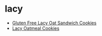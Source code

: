 # lacy

 * [Gluten Free Lacy Oat Sandwich Cookies](../index/g/gluten-free-lacy-oat-sandwich-cookies-51259010.json)
 * [Lacy Oatmeal Cookies](../index/l/lacy-oatmeal-cookies.json)
